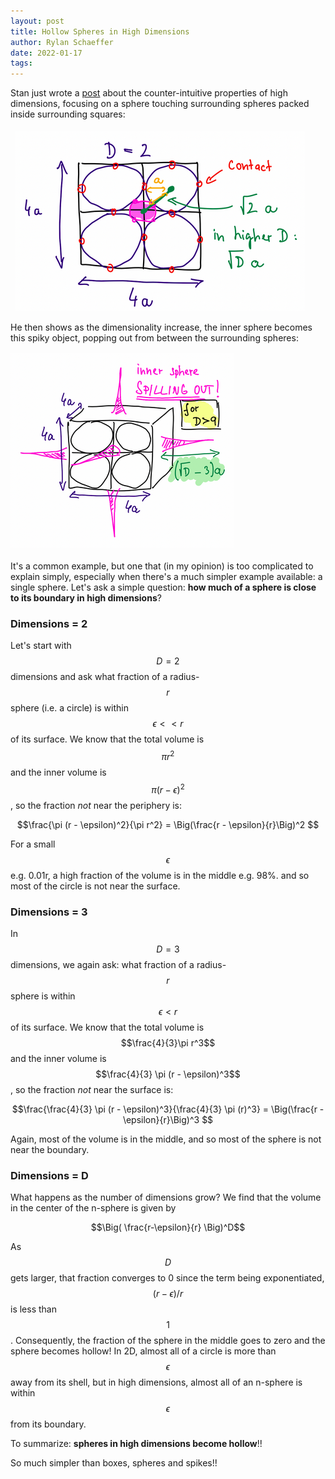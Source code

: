 ```yaml
---
layout: post
title: Hollow Spheres in High Dimensions
author: Rylan Schaeffer
date: 2022-01-17
tags: 
---
```


Stan just wrote a [post](https://stanislavfort.github.io/blog/sphere-spilling-out/)
about the counter-intuitive properties of high dimensions, focusing on a sphere touching
surrounding spheres packed inside surrounding squares:

![img_1.png](2022-01-17-high-dim-sphere/img_1.png)

He then shows as the dimensionality increase, the inner sphere
becomes this spiky object, popping out from between the surrounding
spheres:

![img_2.png](2022-01-17-high-dim-sphere/img_2.png)

It's a common example, but one that (in my opinion) is too complicated to explain simply,
especially when there's a much simpler example available: a single sphere.
Let's ask a simple question: __how much of a sphere is close to its boundary in high dimensions__?

### Dimensions = 2

Let's start with $$D=2$$ dimensions and ask what fraction of a radius-$$r$$ sphere (i.e. a circle)
is within $$\epsilon << r$$ of its surface. We know that the total volume is $$\pi r^2$$ and the 
inner volume is $$\pi (r - \epsilon)^2$$, so the fraction _not_ near the periphery is:

$$\frac{\pi (r - \epsilon)^2}{\pi r^2} = \Big(\frac{r - \epsilon}{r}\Big)^2 $$

For a small $$\epsilon$$ e.g. 0.01r, a high fraction of the volume is in the middle e.g. 98%.
and so most of the circle is not near the surface. 

### Dimensions = 3

In $$D=3$$ dimensions, we again ask: what fraction of a radius-$$r$$ sphere
is within $$\epsilon < r$$ of its surface. We know that the total volume is $$\frac{4}{3}\pi r^3$$ and the
inner volume is $$\frac{4}{3} \pi (r - \epsilon)^3$$, so the fraction _not_ near the surface is:

$$\frac{\frac{4}{3} \pi (r - \epsilon)^3}{\frac{4}{3} \pi (r)^3} = \Big(\frac{r - \epsilon}{r}\Big)^3 $$

Again, most of the volume is in the middle, and so most of the sphere is not near the boundary.

### Dimensions = D

What happens as the number of dimensions grow? We find that the volume in the center of the n-sphere is
given by

$$\Big( \frac{r-\epsilon}{r} \Big)^D$$

As $$D$$ gets larger, that fraction converges to 0 since the term being exponentiated, $$(r-\epsilon) / r$$
is less than $$1$$. Consequently, the fraction of the sphere in the middle goes to zero and the sphere
becomes hollow!  In 2D, almost all of a circle is more than $$\epsilon$$ away from its shell, but in high
dimensions, almost all of an n-sphere is within $$\epsilon$$ from its boundary.

To summarize: __spheres in high dimensions become hollow__!! 

So much simpler than boxes, spheres and spikes!!



